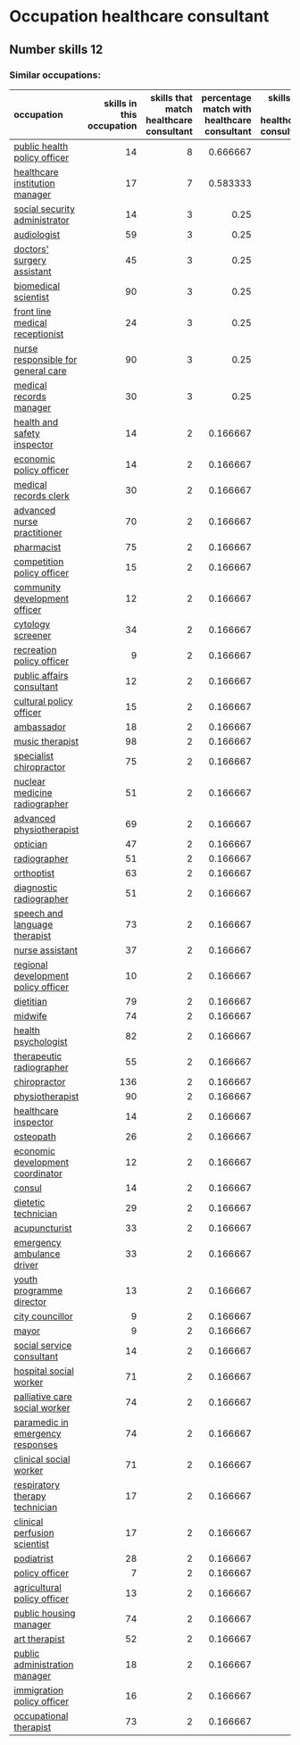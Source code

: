 # Occupation healthcare consultant
## Number skills 12
### Similar occupations:
| occupation                                                                    |   skills in this occupation |   skills that match healthcare consultant |   percentage match with healthcare consultant |   skills not in healthcare consultant |
|:------------------------------------------------------------------------------|----------------------------:|------------------------------------------:|----------------------------------------------:|--------------------------------------:|
| [public health policy officer](public_health_policy_officer.md)               |                          14 |                                         8 |                                      0.666667 |                                     6 |
| [healthcare institution manager](healthcare_institution_manager.md)           |                          17 |                                         7 |                                      0.583333 |                                    10 |
| [social security administrator](social_security_administrator.md)             |                          14 |                                         3 |                                      0.25     |                                    11 |
| [audiologist](audiologist.md)                                                 |                          59 |                                         3 |                                      0.25     |                                    56 |
| [doctors' surgery assistant](doctors'_surgery_assistant.md)                   |                          45 |                                         3 |                                      0.25     |                                    42 |
| [biomedical scientist](biomedical_scientist.md)                               |                          90 |                                         3 |                                      0.25     |                                    87 |
| [front line medical receptionist](front_line_medical_receptionist.md)         |                          24 |                                         3 |                                      0.25     |                                    21 |
| [nurse responsible for general care](nurse_responsible_for_general_care.md)   |                          90 |                                         3 |                                      0.25     |                                    87 |
| [medical records manager](medical_records_manager.md)                         |                          30 |                                         3 |                                      0.25     |                                    27 |
| [health and safety inspector](health_and_safety_inspector.md)                 |                          14 |                                         2 |                                      0.166667 |                                    12 |
| [economic policy officer](economic_policy_officer.md)                         |                          14 |                                         2 |                                      0.166667 |                                    12 |
| [medical records clerk](medical_records_clerk.md)                             |                          30 |                                         2 |                                      0.166667 |                                    28 |
| [advanced nurse practitioner](advanced_nurse_practitioner.md)                 |                          70 |                                         2 |                                      0.166667 |                                    68 |
| [pharmacist](pharmacist.md)                                                   |                          75 |                                         2 |                                      0.166667 |                                    73 |
| [competition policy officer](competition_policy_officer.md)                   |                          15 |                                         2 |                                      0.166667 |                                    13 |
| [community development officer](community_development_officer.md)             |                          12 |                                         2 |                                      0.166667 |                                    10 |
| [cytology screener](cytology_screener.md)                                     |                          34 |                                         2 |                                      0.166667 |                                    32 |
| [recreation policy officer](recreation_policy_officer.md)                     |                           9 |                                         2 |                                      0.166667 |                                     7 |
| [public affairs consultant](public_affairs_consultant.md)                     |                          12 |                                         2 |                                      0.166667 |                                    10 |
| [cultural policy officer](cultural_policy_officer.md)                         |                          15 |                                         2 |                                      0.166667 |                                    13 |
| [ambassador](ambassador.md)                                                   |                          18 |                                         2 |                                      0.166667 |                                    16 |
| [music therapist](music_therapist.md)                                         |                          98 |                                         2 |                                      0.166667 |                                    96 |
| [specialist chiropractor](specialist_chiropractor.md)                         |                          75 |                                         2 |                                      0.166667 |                                    73 |
| [nuclear medicine radiographer](nuclear_medicine_radiographer.md)             |                          51 |                                         2 |                                      0.166667 |                                    49 |
| [advanced physiotherapist](advanced_physiotherapist.md)                       |                          69 |                                         2 |                                      0.166667 |                                    67 |
| [optician](optician.md)                                                       |                          47 |                                         2 |                                      0.166667 |                                    45 |
| [radiographer](radiographer.md)                                               |                          51 |                                         2 |                                      0.166667 |                                    49 |
| [orthoptist](orthoptist.md)                                                   |                          63 |                                         2 |                                      0.166667 |                                    61 |
| [diagnostic radiographer](diagnostic_radiographer.md)                         |                          51 |                                         2 |                                      0.166667 |                                    49 |
| [speech and language therapist](speech_and_language_therapist.md)             |                          73 |                                         2 |                                      0.166667 |                                    71 |
| [nurse assistant](nurse_assistant.md)                                         |                          37 |                                         2 |                                      0.166667 |                                    35 |
| [regional development policy officer](regional_development_policy_officer.md) |                          10 |                                         2 |                                      0.166667 |                                     8 |
| [dietitian](dietitian.md)                                                     |                          79 |                                         2 |                                      0.166667 |                                    77 |
| [midwife](midwife.md)                                                         |                          74 |                                         2 |                                      0.166667 |                                    72 |
| [health psychologist](health_psychologist.md)                                 |                          82 |                                         2 |                                      0.166667 |                                    80 |
| [therapeutic radiographer](therapeutic_radiographer.md)                       |                          55 |                                         2 |                                      0.166667 |                                    53 |
| [chiropractor](chiropractor.md)                                               |                         136 |                                         2 |                                      0.166667 |                                   134 |
| [physiotherapist](physiotherapist.md)                                         |                          90 |                                         2 |                                      0.166667 |                                    88 |
| [healthcare inspector](healthcare_inspector.md)                               |                          14 |                                         2 |                                      0.166667 |                                    12 |
| [osteopath](osteopath.md)                                                     |                          26 |                                         2 |                                      0.166667 |                                    24 |
| [economic development coordinator](economic_development_coordinator.md)       |                          12 |                                         2 |                                      0.166667 |                                    10 |
| [consul](consul.md)                                                           |                          14 |                                         2 |                                      0.166667 |                                    12 |
| [dietetic technician](dietetic_technician.md)                                 |                          29 |                                         2 |                                      0.166667 |                                    27 |
| [acupuncturist](acupuncturist.md)                                             |                          33 |                                         2 |                                      0.166667 |                                    31 |
| [emergency ambulance driver](emergency_ambulance_driver.md)                   |                          33 |                                         2 |                                      0.166667 |                                    31 |
| [youth programme director](youth_programme_director.md)                       |                          13 |                                         2 |                                      0.166667 |                                    11 |
| [city councillor](city_councillor.md)                                         |                           9 |                                         2 |                                      0.166667 |                                     7 |
| [mayor](mayor.md)                                                             |                           9 |                                         2 |                                      0.166667 |                                     7 |
| [social service consultant](social_service_consultant.md)                     |                          14 |                                         2 |                                      0.166667 |                                    12 |
| [hospital social worker](hospital_social_worker.md)                           |                          71 |                                         2 |                                      0.166667 |                                    69 |
| [palliative care social worker](palliative_care_social_worker.md)             |                          74 |                                         2 |                                      0.166667 |                                    72 |
| [paramedic in emergency responses](paramedic_in_emergency_responses.md)       |                          74 |                                         2 |                                      0.166667 |                                    72 |
| [clinical social worker](clinical_social_worker.md)                           |                          71 |                                         2 |                                      0.166667 |                                    69 |
| [respiratory therapy technician](respiratory_therapy_technician.md)           |                          17 |                                         2 |                                      0.166667 |                                    15 |
| [clinical perfusion scientist](clinical_perfusion_scientist.md)               |                          17 |                                         2 |                                      0.166667 |                                    15 |
| [podiatrist](podiatrist.md)                                                   |                          28 |                                         2 |                                      0.166667 |                                    26 |
| [policy officer](policy_officer.md)                                           |                           7 |                                         2 |                                      0.166667 |                                     5 |
| [agricultural policy officer](agricultural_policy_officer.md)                 |                          13 |                                         2 |                                      0.166667 |                                    11 |
| [public housing manager](public_housing_manager.md)                           |                          74 |                                         2 |                                      0.166667 |                                    72 |
| [art therapist](art_therapist.md)                                             |                          52 |                                         2 |                                      0.166667 |                                    50 |
| [public administration manager](public_administration_manager.md)             |                          18 |                                         2 |                                      0.166667 |                                    16 |
| [immigration policy officer](immigration_policy_officer.md)                   |                          16 |                                         2 |                                      0.166667 |                                    14 |
| [occupational therapist](occupational_therapist.md)                           |                          73 |                                         2 |                                      0.166667 |                                    71 |
